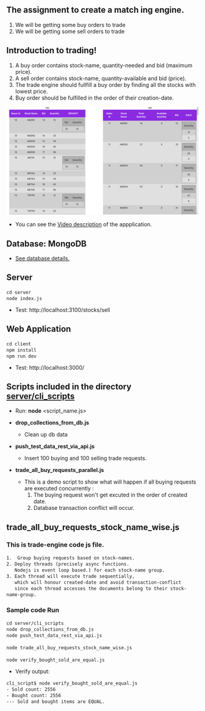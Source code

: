 ## The assignment to create a match ing engine.

1. We will be getting some buy orders to trade
2. We will be getting some sell orders to trade

## Introduction to trading!

1. A buy order contains stock-name, quantity-needed and bid (maximum price).
2. A sell order contains stock-name, quantity-available and bid (price).
3. The trade engine should fullfill a buy order by finding all the stocks with lowest price.
4. Buy order should be fulfilled in the order of their creation-date.

![screenshot](screenshot.png)

- You can see the [Video description](XYZ) of the appplication.

## Database: MongoDB

- [See database details.](./DockerfileMongodbReplset/README.md)

## Server

```
cd server
node index.js
```

- Test: http://localhost:3100/stocks/sell

## Web Application

```
cd client
npm install
npm run dev
```

- Test: http://localhost:3000/

## Scripts included in the directory [server/cli_scripts](./server/cli_scripts)

- Run: **node** <script_name.js>

- **drop_collections_from_db.js**

  - Clean up db data

- **push_test_data_rest_via_api.js**

  - Insert 100 buying and 100 selling trade requests.

- **trade_all_buy_requests_parallel.js**

  - This is a demo script to show what will happen if all buying requests are executed concurrently :
    1. The buying request won't get excuted in the order of created date.
    2. Database transaction conflict will occur.

## **trade_all_buy_requests_stock_name_wise.js**

### This is **trade-engine** code js file.

    1.  Group buying requests based on stock-names.
    2. Deploy threads (precisely async functions.
       Nodejs is event loop based.) for each stock-name group.
    3. Each thread will execute trade sequentially,
       which will honour created-date and avoid transaction-conflict
       since each thread accesses the documents belong to their stock-name-group.

### Sample code Run

```
cd server/cli_scripts
node drop_collections_from_db.js
node push_test_data_rest_via_api.js

node trade_all_buy_requests_stock_name_wise.js

node verify_bought_sold_are_equal.js
```

- Verify output:

```
cli_script$ node verify_bought_sold_are_equal.js
- Sold count: 2556
- Bought count: 2556
--- Sold and bought items are EQUAL.
```
